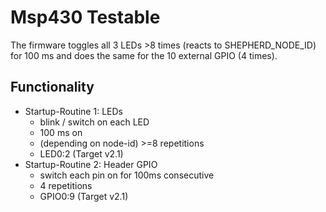 # Msp430 Testable

The firmware toggles all 3 LEDs >8 times (reacts to SHEPHERD_NODE_ID) for 100 ms and does the same for the 10 external GPIO (4 times).

## Functionality

- Startup-Routine 1: LEDs
  - blink / switch on each LED
  - 100 ms on
  - (depending on node-id) >=8 repetitions
  - LED0:2 (Target v2.1)
- Startup-Routine 2: Header GPIO
  - switch each pin on for 100ms consecutive
  - 4 repetitions
  - GPIO0:9 (Target v2.1)
